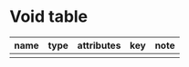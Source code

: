 # Void table

| name | type | attributes | key | note |
| ---- | ---- | ---------- | --- | ---- |
|      |      |            |     |      |
